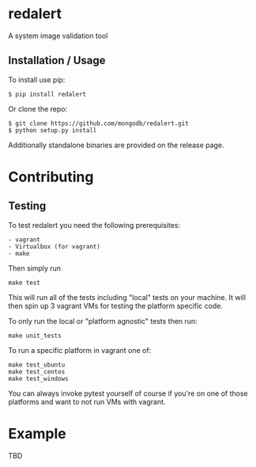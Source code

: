 # redalert
A system image validation tool

## Installation / Usage

To install use pip:

    $ pip install redalert

Or clone the repo:

    $ git clone https://github.com/mongodb/redalert.git
    $ python setup.py install

Additionally standalone binaries are provided on the release page.

# Contributing

## Testing

To test redalert you need the following prerequisites:

    - vagrant
    - Virtualbox (for vagrant)
    - make

Then simply run 

```
make test
```

This will run all of the tests including "local"
tests on your machine. It will then spin up 3 vagrant VMs for testing the
platform specific code.

To only run the local or "platform agnostic" tests then run:

```
make unit_tests
```

To run a specific platform in vagrant one of:

```
make test_ubuntu
make test_centos
make test_windows
```

You can always invoke pytest yourself of course if you're on one of those
platforms and want to not run VMs with vagrant.

# Example

TBD
